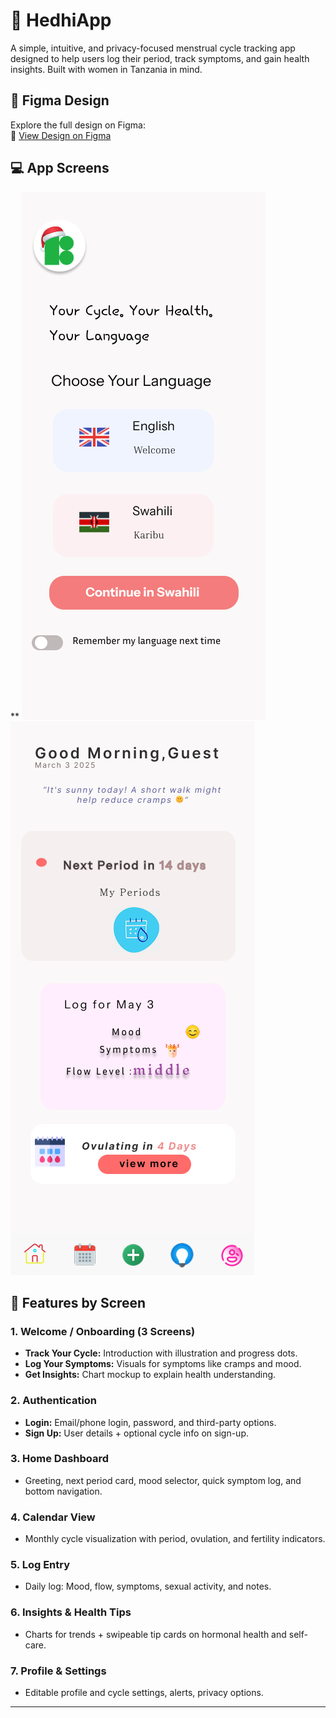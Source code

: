 # 🌸 HedhiApp

A simple, intuitive, and privacy-focused menstrual cycle tracking app designed to help users log their period, track symptoms, and gain health insights. Built with women in Tanzania in mind.

## 📱 Figma Design

Explore the full design on Figma:  
🔗 [View Design on Figma](https://www.figma.com/design/TfMrqsxwzr3nLWILVdHIfX/Menstrual-Tracker?node-id=0-1&t=zO7o2bMGuT33RLFy-1)


## 💻 App Screens
**
![Landing Page](/designs/Landing%20Page.png)
![Home Screen](/designs/Home_Dashboard.png)


## 🧩 Features by Screen

### 1. **Welcome / Onboarding (3 Screens)**
- **Track Your Cycle:** Introduction with illustration and progress dots.
- **Log Your Symptoms:** Visuals for symptoms like cramps and mood.
- **Get Insights:** Chart mockup to explain health understanding.

### 2. **Authentication**
- **Login:** Email/phone login, password, and third-party options.
- **Sign Up:** User details + optional cycle info on sign-up.

### 3. **Home Dashboard**
- Greeting, next period card, mood selector, quick symptom log, and bottom navigation.

### 4. **Calendar View**
- Monthly cycle visualization with period, ovulation, and fertility indicators.

### 5. **Log Entry**
- Daily log: Mood, flow, symptoms, sexual activity, and notes.

### 6. **Insights & Health Tips**
- Charts for trends + swipeable tip cards on hormonal health and self-care.

### 7. **Profile & Settings**
- Editable profile and cycle settings, alerts, privacy options.

---
